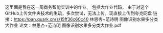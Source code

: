 这里面是我在这一周商务智能实训中的作业。
包括大作业代码，
由于对这个GitHub上传文件夹技术的生疏，多次尝试，无法上传，现直接上传到夸克网盘
链接：https://pan.quark.cn/s/15ff36c60c40
林思杏+范诗明 图像识别水果多分类大作业 
论文：林思杏+范诗明 图像识别水果多分类大作业.pdf
